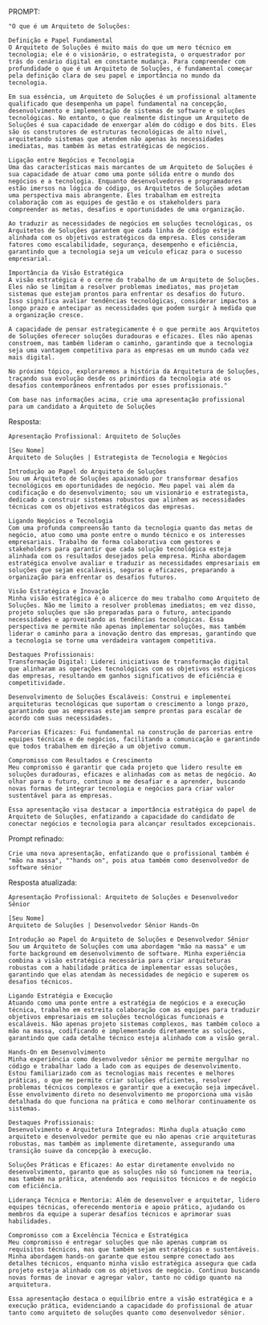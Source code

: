 PROMPT:

    "O que é um Arquiteto de Soluções:

    Definição e Papel Fundamental
    O Arquiteto de Soluções é muito mais do que um mero técnico em tecnologia; ele é o visionário, o estrategista, o orquestrador por trás do cenário digital em constante mudança. Para compreender com profundidade o que é um Arquiteto de Soluções, é fundamental começar pela definição clara de seu papel e importância no mundo da tecnologia.

    Em sua essência, um Arquiteto de Soluções é um profissional altamente qualificado que desempenha um papel fundamental na concepção, desenvolvimento e implementação de sistemas de software e soluções tecnológicas. No entanto, o que realmente distingue um Arquiteto de Soluções é sua capacidade de enxergar além do código e dos bits. Eles são os construtores de estruturas tecnológicas de alto nível, arquitetando sistemas que atendem não apenas às necessidades imediatas, mas também às metas estratégicas de negócios.

    Ligação entre Negócios e Tecnologia
    Uma das características mais marcantes de um Arquiteto de Soluções é sua capacidade de atuar como uma ponte sólida entre o mundo dos negócios e a tecnologia. Enquanto desenvolvedores e programadores estão imersos na lógica do código, os Arquitetos de Soluções adotam uma perspectiva mais abrangente. Eles trabalham em estreita colaboração com as equipes de gestão e os stakeholders para compreender as metas, desafios e oportunidades de uma organização.

    Ao traduzir as necessidades de negócios em soluções tecnológicas, os Arquitetos de Soluções garantem que cada linha de código esteja alinhada com os objetivos estratégicos da empresa. Eles consideram fatores como escalabilidade, segurança, desempenho e eficiência, garantindo que a tecnologia seja um veículo eficaz para o sucesso empresarial.

    Importância da Visão Estratégica
    A visão estratégica é o cerne do trabalho de um Arquiteto de Soluções. Eles não se limitam a resolver problemas imediatos, mas projetam sistemas que estejam prontos para enfrentar os desafios do futuro. Isso significa avaliar tendências tecnológicas, considerar impactos a longo prazo e antecipar as necessidades que podem surgir à medida que a organização cresce.

    A capacidade de pensar estrategicamente é o que permite aos Arquitetos de Soluções oferecer soluções duradouras e eficazes. Eles não apenas constroem, mas também lideram o caminho, garantindo que a tecnologia seja uma vantagem competitiva para as empresas em um mundo cada vez mais digital.

    No próximo tópico, exploraremos a história da Arquitetura de Soluções, traçando sua evolução desde os primórdios da tecnologia até os desafios contemporâneos enfrentados por esses profissionais."

    Com base nas informações acima, crie uma apresentação profissional para um candidato a Arquiteto de Soluções


Resposta:

    Apresentação Profissional: Arquiteto de Soluções

    [Seu Nome]
    Arquiteto de Soluções | Estrategista de Tecnologia e Negócios

    Introdução ao Papel do Arquiteto de Soluções
    Sou um Arquiteto de Soluções apaixonado por transformar desafios tecnológicos em oportunidades de negócio. Meu papel vai além da codificação e do desenvolvimento; sou um visionário e estrategista, dedicado a construir sistemas robustos que alinhem as necessidades técnicas com os objetivos estratégicos das empresas.

    Ligando Negócios e Tecnologia
    Com uma profunda compreensão tanto da tecnologia quanto das metas de negócio, atuo como uma ponte entre o mundo técnico e os interesses empresariais. Trabalho de forma colaborativa com gestores e stakeholders para garantir que cada solução tecnológica esteja alinhada com os resultados desejados pela empresa. Minha abordagem estratégica envolve avaliar e traduzir as necessidades empresariais em soluções que sejam escaláveis, seguras e eficazes, preparando a organização para enfrentar os desafios futuros.

    Visão Estratégica e Inovação
    Minha visão estratégica é o alicerce do meu trabalho como Arquiteto de Soluções. Não me limito a resolver problemas imediatos; em vez disso, projeto soluções que são preparadas para o futuro, antecipando necessidades e aproveitando as tendências tecnológicas. Essa perspectiva me permite não apenas implementar soluções, mas também liderar o caminho para a inovação dentro das empresas, garantindo que a tecnologia se torne uma verdadeira vantagem competitiva.

    Destaques Profissionais:
    Transformação Digital: Liderei iniciativas de transformação digital que alinharam as operações tecnológicas com os objetivos estratégicos das empresas, resultando em ganhos significativos de eficiência e competitividade.

    Desenvolvimento de Soluções Escaláveis: Construi e implementei arquiteturas tecnológicas que suportam o crescimento a longo prazo, garantindo que as empresas estejam sempre prontas para escalar de acordo com suas necessidades.

    Parcerias Eficazes: Fui fundamental na construção de parcerias entre equipes técnicas e de negócios, facilitando a comunicação e garantindo que todos trabalhem em direção a um objetivo comum.

    Compromisso com Resultados e Crescimento
    Meu compromisso é garantir que cada projeto que lidero resulte em soluções duradouras, eficazes e alinhadas com as metas de negócio. Ao olhar para o futuro, continuo a me desafiar e a aprender, buscando novas formas de integrar tecnologia e negócios para criar valor sustentável para as empresas.

    Essa apresentação visa destacar a importância estratégica do papel de Arquiteto de Soluções, enfatizando a capacidade do candidato de conectar negócios e tecnologia para alcançar resultados excepcionais.


Prompt refinado:

    Crie uma nova apresentação, enfatizando que o profissional também é "mão na massa", ""hands on", pois atua também como desenvolvedor de software sênior

Resposta atualizada:


    Apresentação Profissional: Arquiteto de Soluções e Desenvolvedor Sênior

    [Seu Nome]
    Arquiteto de Soluções | Desenvolvedor Sênior Hands-On

    Introdução ao Papel do Arquiteto de Soluções e Desenvolvedor Sênior
    Sou um Arquiteto de Soluções com uma abordagem "mão na massa" e um forte background em desenvolvimento de software. Minha experiência combina a visão estratégica necessária para criar arquiteturas robustas com a habilidade prática de implementar essas soluções, garantindo que elas atendam às necessidades de negócio e superem os desafios técnicos.

    Ligando Estratégia e Execução
    Atuando como uma ponte entre a estratégia de negócios e a execução técnica, trabalho em estreita colaboração com as equipes para traduzir objetivos empresariais em soluções tecnológicas funcionais e escaláveis. Não apenas projeto sistemas complexos, mas também coloco a mão na massa, codificando e implementando diretamente as soluções, garantindo que cada detalhe técnico esteja alinhado com a visão geral.

    Hands-On em Desenvolvimento
    Minha experiência como desenvolvedor sênior me permite mergulhar no código e trabalhar lado a lado com as equipes de desenvolvimento. Estou familiarizado com as tecnologias mais recentes e melhores práticas, o que me permite criar soluções eficientes, resolver problemas técnicos complexos e garantir que a execução seja impecável. Esse envolvimento direto no desenvolvimento me proporciona uma visão detalhada do que funciona na prática e como melhorar continuamente os sistemas.

    Destaques Profissionais:
    Desenvolvimento e Arquitetura Integrados: Minha dupla atuação como arquiteto e desenvolvedor permite que eu não apenas crie arquiteturas robustas, mas também as implemente diretamente, assegurando uma transição suave da concepção à execução.

    Soluções Práticas e Eficazes: Ao estar diretamente envolvido no desenvolvimento, garanto que as soluções não só funcionem na teoria, mas também na prática, atendendo aos requisitos técnicos e de negócio com eficiência.

    Liderança Técnica e Mentoria: Além de desenvolver e arquitetar, lidero equipes técnicas, oferecendo mentoria e apoio prático, ajudando os membros da equipe a superar desafios técnicos e aprimorar suas habilidades.

    Compromisso com a Excelência Técnica e Estratégica
    Meu compromisso é entregar soluções que não apenas cumpram os requisitos técnicos, mas que também sejam estratégicas e sustentáveis. Minha abordagem hands-on garante que estou sempre conectado aos detalhes técnicos, enquanto minha visão estratégica assegura que cada projeto esteja alinhado com os objetivos de negócio. Continuo buscando novas formas de inovar e agregar valor, tanto no código quanto na arquitetura.

    Essa apresentação destaca o equilíbrio entre a visão estratégica e a execução prática, evidenciando a capacidade do profissional de atuar tanto como arquiteto de soluções quanto como desenvolvedor sênior.